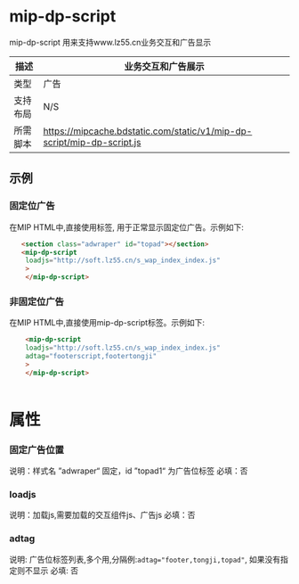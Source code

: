 # mip-dp-script 

mip-dp-script 用来支持www.lz55.cn业务交互和广告显示

|描述|业务交互和广告展示|
|---|---|
|类型|广告|
|支持布局|N/S|
|所需脚本|https://mipcache.bdstatic.com/static/v1/mip-dp-script/mip-dp-script.js|

## 示例

### 固定位广告
在MIP HTML中,直接使用标签, 用于正常显示固定位广告。示例如下:

```html
   <section class="adwraper" id="topad"></section>
   <mip-dp-script 
	loadjs="http://soft.lz55.cn/s_wap_index_index.js"
	>
	</mip-dp-script>

```

### 非固定位广告
在MIP HTML中,直接使用mip-dp-script标签。示例如下:

```html
	<mip-dp-script 
	loadjs="http://soft.lz55.cn/s_wap_index_index.js"
	adtag="footerscript,footertongji"
	>
	</mip-dp-script>
	
```

# 属性

### 固定广告位置

说明：样式名 ”adwraper“ 固定，id ”topad1“ 为广告位标签
必填：否


### loadjs

说明：加载js,需要加载的交互组件js、广告js
必填：否

### adtag

说明: 广告位标签列表,多个用,分隔例:`adtag="footer,tongji,topad"`, 如果没有指定则不显示
必填: 否
    